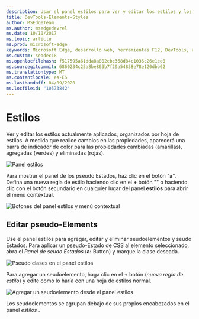 ```yaml
---
description: Usar el panel estilos para ver y editar los estilos y los seudoelementos aplicados actualmente
title: DevTools-Elements-Styles
author: MSEdgeTeam
ms.author: msedgedevrel
ms.date: 10/10/2017
ms.topic: article
ms.prod: microsoft-edge
keywords: Microsoft Edge, desarrollo web, herramientas F12, DevTools, elementos, estilos, seudo provincia, pseudo Classe, seudoelemento
ms.custom: seodec18
ms.openlocfilehash: f517595a61dda8a802cbc368d84c1036c26e1ee0
ms.sourcegitcommit: 6860234c25a8be863b7f29a54838e78e120dbb62
ms.translationtype: MT
ms.contentlocale: es-ES
ms.lasthandoff: 04/09/2020
ms.locfileid: "10573842"
---
```

# Estilos
Ver y editar los estilos actualmente aplicados, organizados por hoja de estilos.  A medida que realice cambios en las propiedades, aparecerá una barra de indicador de color para las propiedades cambiadas (amarillas), agregadas (verdes) y eliminadas (rojas).

![Panel estilos](../media/elements_styles.png)

Para mostrar el panel de los pseudo Estados, haz clic en el botón "**a**". Defina una nueva regla de estilo haciendo clic en el **+** botón "" o haciendo clic con el botón secundario en cualquier lugar del panel **estilos** para abrir el menú contextual.

![Botones del panel estilos y menú contextual](../media/elements_styles_buttons.png)

## Editar pseudo-Elements

Use el panel estilos para agregar, editar y eliminar seudoelementos y seudo Estados. Para aplicar un pseudo-Estado de CSS al elemento seleccionado, abra el *Panel de seudo Estados* (**a:** Button) y marque la clase deseada.

![Pseudo clases en el panel estilos](../media/elements_styles_pseudo_states.png)

Para agregar un seudoelemento, haga clic en el **+** botón (*nueva regla de estilo*) y edite como lo haría con una hoja de estilos normal.

![Agregar un seudoelemento desde el panel estilos](../media/elements_styles_pseudo_element.png)

Los seudoelementos se agrupan debajo de sus propios encabezados en el panel *estilos* .
